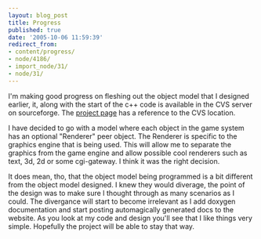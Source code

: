 ```yaml
---
layout: blog_post
title: Progress
published: true
date: '2005-10-06 11:59:39'
redirect_from:
- content/progress/
- node/4186/
- import_node/31/
- node/31/
---
```


I'm making good progress on fleshing out the object model that I designed earlier, it, along with the start of the c++ code is available in the CVS server on sourceforge.  The [project page](http://sourceforge.net/projects/emptycrate/) has a reference to the CVS location. 

I have decided to go with a model where each object in the game system has an optional "Renderer" peer object. The Renderer is specific to the graphics engine that is being used. This will allow me to separate the graphics from the game engine and allow possible cool renderers such as text, 3d, 2d or some cgi-gateway. I think it was the right decision. 

It does mean, tho, that the object model being programmed is a bit different from the object model designed. I knew they would diverage, the point of the design was to make sure I thought through as many scenarios as I could. The divergance will start to become irrelevant as I add doxygen documentation and start posting automagically generated docs to the website. As you look at my code and design you'll see that I like things very simple. Hopefully the project will be able to stay that way.


